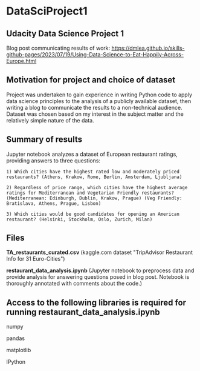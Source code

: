 # DataSciProject1 #

## Udacity Data Science Project 1

Blog post communicating results of work: https://dmlea.github.io/skills-github-pages/2023/07/19/Using-Data-Science-to-Eat-Happily-Across-Europe.html

## Motivation for project and choice of dataset

Project was undertaken to gain experience in writing Python code to apply data science principles to the analysis of a publicly available dataset,
then writing a blog to communicate the results to a non-technical audience.  Dataset was chosen based on my interest in the subject matter and the
relatively simple nature of the data.

## Summary of results

Jupyter notebook analyzes a dataset of European restaurant ratings, providing answers to three questions:

    1) Which cities have the highest rated low and moderately priced restaurants? (Athens, Krakow, Rome, Berlin, Amsterdam, Ljubljana)

    2) Regardless of price range, which cities have the highest average ratings for Mediterranean and Vegetarian Friendly restaurants?
    (Mediterranean: Edinburgh, Dublin, Krakow, Prague) (Veg Friendly: Bratislava, Athens, Prague, Lisbon)

    3) Which cities would be good candidates for opening an American restaurant? (Helsinki, Stockholm, Oslo, Zurich, Milan)
 
## Files

  **TA_restaurants_curated.csv** (kaggle.com dataset "TripAdvisor Restaurant Info for 31 Euro-Cities")
  
  **restaurant_data_analysis.ipynb** (Jupyter notebook to preprocess data and provide analysis for answering questions posed in blog post. 
  		Notebook is thoroughly annotated with comments about the code.)
  
## Access to the following libraries is required for running restaurant_data_analysis.ipynb

  numpy
  
  pandas
  
  matplotlib
  
  IPython
